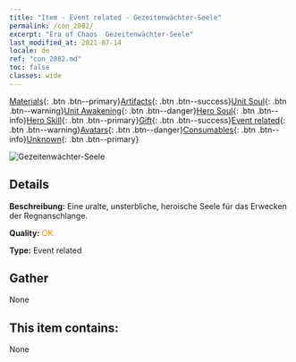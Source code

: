 ```yaml
---
title: "Item - Event related - Gezeitenwächter-Seele"
permalink: /con_2082/
excerpt: "Era of Chaos  Gezeitenwächter-Seele"
last_modified_at: 2021-07-14
locale: de
ref: "con_2082.md"
toc: false
classes: wide
---
```

 [Materials](/ItemsDE/){: .btn .btn--primary}[Artifacts](/ItemsDE/Artifacts/){: .btn .btn--success}[Unit Soul](/ItemsDE/UnitSoul/){: .btn .btn--warning}[Unit Awakening](/ItemsDE/UnitAwakening/){: .btn .btn--danger}[Hero Soul](/ItemsDE/HeroSoul/){: .btn .btn--info}[Hero Skill](/ItemsDE/HeroSkill/){: .btn .btn--primary}[Gift](/ItemsDE/Gift/){: .btn .btn--success}[Event related](/ItemsDE/Events/){: .btn .btn--warning}[Avatars](/ItemsDE/Avatars/){: .btn .btn--danger}[Consumables](/ItemsDE/Consumables/){: .btn .btn--info}[Unknown](/ItemsDE/Unknown/){: .btn .btn--primary}

 ![Gezeitenwächter-Seele](/images/t/juexing_9904.jpg)

## Details
 **Beschreibung:** Eine uralte, unsterbliche, heroische Seele für das Erwecken der Regnanschlange.

 **Quality:** <span style="color: #FF8C00">OK</span>

 **Type:** Event related

## Gather

  None

## This item contains:

  None

